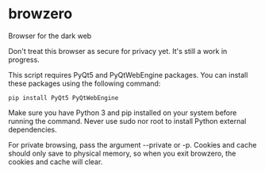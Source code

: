 # browzero
Browser for the dark web

Don't treat this browser as secure for privacy yet. It's still a work in progress.

This script requires PyQt5 and PyQtWebEngine packages. You can install these packages using the following command:

```
pip install PyQt5 PyQtWebEngine
```
Make sure you have Python 3 and pip installed on your system before running the command. Never use sudo nor root to install Python external dependencies.

For private browsing, pass the argument --private or -p. Cookies and cache should only save to physical memory, so when you exit browzero, the cookies and cache will clear.
